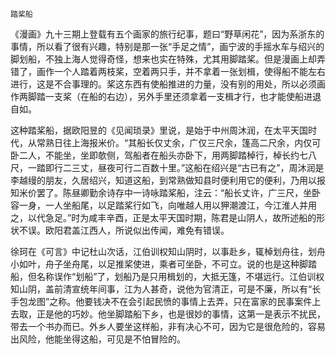     踏桨船 

   《漫画》九十三期上登载有五个画家的旅行纪事，题曰“野草闲花”，因为系浙东的事情，所以看了很有兴趣，特别是那一张“手足之情”，画宁波的手摇水车与绍兴的脚划船，不独上海人觉得奇怪，想来也实在特殊，尤其用脚踏桨。但是漫画上却弄错了，画作一个人踏着两枝桨，空着两只手，并不拿着一张划楫，使得船不能左右进行，这是不合事理的。桨这东西有使船推进的力量，没有别的用处，所以必须画作两脚踏一支桨（在船的右边），另外手里还须拿着一支楫才行，也才能使船进退自如。

   这种踏桨船，据欧阳昱的《见闻琐录》里说，是始于中州周沐润，在太平天国时代，从常熟日往上海报米价。“其船长仅丈余，广仅三尺余，篷高二尺余，内仅可卧二人，不能坐，坐即欹侧，驾船者在船头亦卧下，用两脚踏棹行，棹长约七八尺，一踏即行二三丈，昼夜可行二百数十里。”这船在绍兴是“古已有之”，周沐润是李越缦的朋友，久居绍兴，知道这船，到常熟做知县时便利用它的便利，乃用以报知米价罢了。陈昼卿勤余诗存中一诗咏踏桨船，注云：“船长丈许，广三尺，坐卧容一身，一人坐船尾，以足踏桨行如飞，向唯越人用以狎潮渡江，今江淮人并用之，以代急足。”时为咸丰辛酉，正是太平天国时期，陈君是山阴人，故所述船的形状不误。欧阳君盖江西人，所说似出传闻，难免有错误。

   徐珂在《可言》中记杜山次话，江伯训权知山阴时，以事赴乡，辄棹划舟往，划舟小如叶，舟子坐舟尾，以足推桨使进，乘者可坐卧，不可立。说的也是这种脚踏船，但名称误作“划船”了，划船乃是只用楫划的，大抵无篷，不堪远行。江伯训权知山阴，盖前清宣统年间事，江为人甚奇，说他为官清正，可是不廉，所以有“长手包龙图”之称。他要钱决不在会引起民愤的事情上去弄，只在富家的民事案件上去取，正是他的巧妙。他坐脚踏船下乡，也是很妙的事情，这第一是表示不扰民，带去一个书办而已。外乡人要坐这样船，非有决心不可，因为它是很危险的，容易出风险，他能坐得这船，可见是不怕冒险的。

